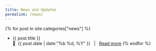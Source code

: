 ```yaml
---
title: News and Updates
permalink: /news/
---
```


{% for post in site.categories["news"] %}
- <span class="article-item-title">{{ post.title }} </span><br>
&nbsp;&nbsp;{{ post.date | date:"%b %d, %Y" }} &nbsp;&nbsp;\|&nbsp;&nbsp; <a href="{{ post.url }}">Read more</a>
{% endfor %}
